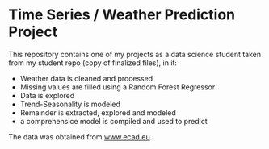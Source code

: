 # Time Series / Weather Prediction Project
This repository contains one of my projects as a data science student taken from my student repo (copy of finalized files), in it:
* Weather data is cleaned and processed 
* Missing values are filled using a Random Forest Regressor
* Data is explored
* Trend-Seasonality is modeled
* Remainder is extracted, explored and modeled
* a comprehensice model is compiled and used to predict

The data was obtained from www.ecad.eu.
